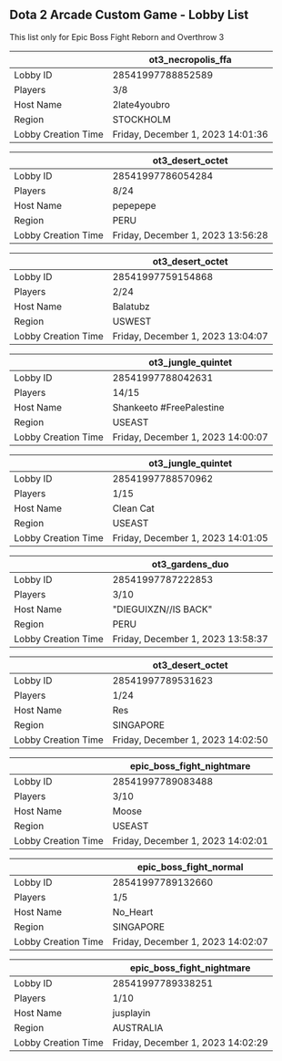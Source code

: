 ## Dota 2 Arcade Custom Game - Lobby List

This list only for Epic Boss Fight Reborn and Overthrow 3

|  | ot3_necropolis_ffa |
| ------ | ------ |
| Lobby ID | 28541997788852589 |
| Players | 3/8 |
| Host Name | 2late4youbro |
| Region | STOCKHOLM |
| Lobby Creation Time | Friday, December 1, 2023 14:01:36 |


|  | ot3_desert_octet |
| ------ | ------ |
| Lobby ID | 28541997786054284 |
| Players | 8/24 |
| Host Name | pepepepe |
| Region | PERU |
| Lobby Creation Time | Friday, December 1, 2023 13:56:28 |


|  | ot3_desert_octet |
| ------ | ------ |
| Lobby ID | 28541997759154868 |
| Players | 2/24 |
| Host Name | Balatubz |
| Region | USWEST |
| Lobby Creation Time | Friday, December 1, 2023 13:04:07 |


|  | ot3_jungle_quintet |
| ------ | ------ |
| Lobby ID | 28541997788042631 |
| Players | 14/15 |
| Host Name | Shankeeto #FreePalestine |
| Region | USEAST |
| Lobby Creation Time | Friday, December 1, 2023 14:00:07 |


|  | ot3_jungle_quintet |
| ------ | ------ |
| Lobby ID | 28541997788570962 |
| Players | 1/15 |
| Host Name | Clean Cat |
| Region | USEAST |
| Lobby Creation Time | Friday, December 1, 2023 14:01:05 |


|  | ot3_gardens_duo |
| ------ | ------ |
| Lobby ID | 28541997787222853 |
| Players | 3/10 |
| Host Name | "DIEGUIXZN//IS BACK" |
| Region | PERU |
| Lobby Creation Time | Friday, December 1, 2023 13:58:37 |


|  | ot3_desert_octet |
| ------ | ------ |
| Lobby ID | 28541997789531623 |
| Players | 1/24 |
| Host Name | Res |
| Region | SINGAPORE |
| Lobby Creation Time | Friday, December 1, 2023 14:02:50 |


|  | epic_boss_fight_nightmare |
| ------ | ------ |
| Lobby ID | 28541997789083488 |
| Players | 3/10 |
| Host Name | Moose |
| Region | USEAST |
| Lobby Creation Time | Friday, December 1, 2023 14:02:01 |


|  | epic_boss_fight_normal |
| ------ | ------ |
| Lobby ID | 28541997789132660 |
| Players | 1/5 |
| Host Name | No_Heart |
| Region | SINGAPORE |
| Lobby Creation Time | Friday, December 1, 2023 14:02:07 |


|  | epic_boss_fight_nightmare |
| ------ | ------ |
| Lobby ID | 28541997789338251 |
| Players | 1/10 |
| Host Name | jusplayin |
| Region | AUSTRALIA |
| Lobby Creation Time | Friday, December 1, 2023 14:02:29 |


